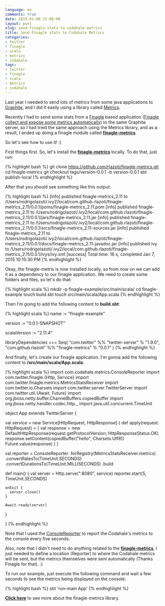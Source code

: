 ```yaml
---
language: en
comments: true
date: 2015-01-08 22:00:00
layout: post
slug: send-finagle-stats-to-codahale-metrics
title: Send Finagle stats to Codahale Metrics
categories:
- twitter
- finagle
- scala
- metrics
- codahale
tags:
- twitter
- finagle
- scala
- metrics
- codahale
---
```


Last year I needed to send lots of metrics from some java applications to <a href="http://graphite.wikidot.com/" target="_blank">Graphite</a>, and I did it easily using a library called <a href="https://github.com/dropwizard/metrics" target="_blank">Metrics</a>.

Recently I had to send some stats from a <a href="https://github.com/twitter/finagle" target="_blank">Finagle</a> based application (<a href="http://twitter.github.io/finagle/guide/Metrics.html" target="_blank">Finagle collect and expose some metrics automatically</a>) to the same Graphite server, so I had tried the same approach using the Metrics library, and as a result, I ended up doing a finagle module called <a href="https://github.com/rlazoti/finagle-metrics" target="_blank">**finagle-metrics**</a>.

So let's see how to use it! :)

First things first. So, let's install the <a href="https://github.com/rlazoti/finagle-metrics" target="_blank">**finagle-metrics**</a> locally. To do that, just run:

{% highlight bash %}
git clone https://github.com/rlazoti/finagle-metrics.git
cd finagle-metrics
git checkout tags/version-0.0.1 -b version-0.0.1
sbt publish-local
{% endhighlight %}

After that you should see something like this output:

{% highlight bash %}
[info]  published finagle-metrics_2.11 to /Users/rodrigolazoti/.ivy2/local/com.github.rlazoti/finagle-metrics_2.11/0.0.1/poms/finagle-metrics_2.11.pom
[info]  published finagle-metrics_2.11 to /Users/rodrigolazoti/.ivy2/local/com.github.rlazoti/finagle-metrics_2.11/0.0.1/jars/finagle-metrics_2.11.jar
[info]  published finagle-metrics_2.11 to /Users/rodrigolazoti/.ivy2/local/com.github.rlazoti/finagle-metrics_2.11/0.0.1/srcs/finagle-metrics_2.11-sources.jar
[info]  published finagle-metrics_2.11 to /Users/rodrigolazoti/.ivy2/local/com.github.rlazoti/finagle-metrics_2.11/0.0.1/docs/finagle-metrics_2.11-javadoc.jar
[info]  published ivy to /Users/rodrigolazoti/.ivy2/local/com.github.rlazoti/finagle-metrics_2.11/0.0.1/ivys/ivy.xml
[success] Total time: 16 s, completed Jan 7, 2015 10:15:30 PM
{% endhighlight %}

Okay, the finagle-metris is now installed locally, so from now on we can add it as a dependency to our finagle application.
We need to create some folders and files, so let's do that:

{% highlight scala %}
mkdir -p finagle-example/src/main/scala/
cd finagle-example
touch build.sbt
touch src/main/scala/App.scala
{% endhighlight %}

Then I'm going to add the following content to **build.sbt**:

{% highlight scala %}
name := "finagle-example"

version := "0.0.1-SNAPSHOT"

scalaVersion := "2.11.4"

libraryDependencies ++= Seq(
  "com.twitter"        %% "twitter-server"  % "1.9.0",
  "com.github.rlazoti" %% "finagle-metrics" % "0.0.1"
)
{% endhighlight %}

And finally, let's create our finagle application. I'm gonna add the following content to **/src/main/scala/App.scala**:

{% highlight scala %}
import com.codahale.metrics.ConsoleReporter
import com.twitter.finagle.{Http, Service}
import com.twitter.finagle.metrics.MetricsStatsReceiver
import com.twitter.io.Charsets
import com.twitter.server.TwitterServer
import com.twitter.util.{Await, Future}
import org.jboss.netty.buffer.ChannelBuffers.copiedBuffer
import org.jboss.netty.handler.codec.http._
import java.util.concurrent.TimeUnit

object App extends TwitterServer {

  val service = new Service[HttpRequest, HttpResponse] {
    def apply(request: HttpRequest) = {
      val response = new DefaultHttpResponse(request.getProtocolVersion, HttpResponseStatus.OK)
      response.setContent(copiedBuffer("hello", Charsets.Utf8))
      Future.value(response)
    }
  }

  val reporter = ConsoleReporter
    .forRegistry(MetricsStatsReceiver.metrics)
    .convertRatesTo(TimeUnit.SECONDS)
    .convertDurationsTo(TimeUnit.MILLISECONDS)
    .build

  def main() {
    val server = Http.serve(":8080", service)
    reporter.start(5, TimeUnit.SECONDS)

    onExit {
      server.close()
    }

    Await.ready(server)
  }

}
{% endhighlight %}

Note that I used the <a href="https://dropwizard.github.io/metrics/3.1.0/manual/core/#man-core-reporters-console" target="_blank">ConsoleReporter</a> to report the Codahale's metrics to the console every five seconds.

Also, note that I didn't need to do anything related to the <a href="https://github.com/rlazoti/finagle-metrics" target="_blank">**finagle-metrics**</a>, I just needed to define a location (Reporter) to where the Codahale metrics will be sent, but the metrics themselves were sent automatically (Thanks Finagle for that). :)

To run our example, just execute the following command and wait a few seconds to see the metrics being displayed on the console:

{% highlight bash %}
sbt 'run-main App'
{% endhighlight %}

<a href="https://github.com/rlazoti/finagle-metrics" target="_blank">**Click here**</a> to see more about the finagle-metrics library.

